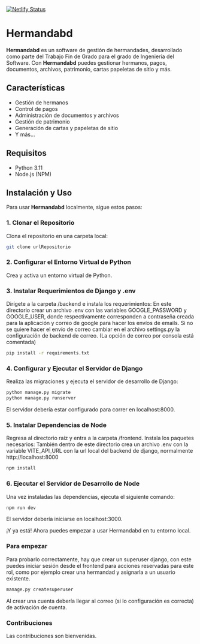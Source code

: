 [![Netlify Status](https://api.netlify.com/api/v1/badges/d54e4c44-ef38-412a-9384-26403bcc8bce/deploy-status)](https://app.netlify.com/sites/hermandabd/deploys)
# Hermandabd

**Hermandabd** es un software de gestión de hermandades, desarrollado como parte del Trabajo Fin de Grado para el grado de Ingeniería del Software. Con **Hermandabd** puedes gestionar hermanos, pagos, documentos, archivos, patrimonio, cartas papeletas de sitio y más.

## Características

- Gestión de hermanos
- Control de pagos
- Administración de documentos y archivos
- Gestión de patrimonio
- Generación de cartas y papeletas de sitio
- Y más...

## Requisitos

- Python 3.11
- Node.js (NPM)

## Instalación y Uso

Para usar **Hermandabd** localmente, sigue estos pasos:

### 1. Clonar el Repositorio

Clona el repositorio en una carpeta local:

```bash
git clone urlRepositorio
```

### 2. Configurar el Entorno Virtual de Python
Crea y activa un entorno virtual de Python.

### 3. Instalar Requerimientos de Django y .env
Dirígete a la carpeta /backend e instala los requerimientos:
En este directorio crear un archivo .env con las variables GOOGLE_PASSWORD y GOOGLE_USER, donde respectivamente corresponden a contraseña creada para la aplicación y correo de google para hacer los envíos de emails.
Si no se quiere hacer el envío de correo cambiar en el archivo settings.py la configuración de backend de correo. (La opción de correo por consola está comentada)
```bash
pip install -r requirements.txt
```

### 4. Configurar y Ejecutar el Servidor de Django
Realiza las migraciones y ejecuta el servidor de desarrollo de Django:

```bash
python manage.py migrate
python manage.py runserver
```

El servidor debería estar configurado para correr en localhost:8000.

### 5. Instalar Dependencias de Node
Regresa al directorio raíz y entra a la carpeta /frontend. Instala los paquetes necesarios:
También dentro de este directorio crea un archivo .env con la variable VITE_API_URL con la url local del backend de django, normalmente http://localhost:8000
```bash
npm install
```

### 6. Ejecutar el Servidor de Desarrollo de Node
Una vez instaladas las dependencias, ejecuta el siguiente comando:

```bash
npm run dev
```

El servidor debería iniciarse en localhost:3000.

¡Y ya está! Ahora puedes empezar a usar Hermandabd en tu entorno local.

### Para empezar
Para probarlo correctamente, hay que crear un superuser django, con este puedes iniciar sesión desde el frontend para acciones reservadas para este rol, como por ejemplo crear una hermandad y asignarla a un usuario existente.

```python
manage.py createsuperuser
```

Al crear una cuenta debería llegar al correo (si lo configuración es correcta) de activación de cuenta. 

### Contribuciones
Las contribuciones son bienvenidas.
